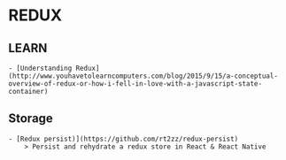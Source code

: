 # REDUX

## LEARN
	- [Understanding Redux](http://www.youhavetolearncomputers.com/blog/2015/9/15/a-conceptual-overview-of-redux-or-how-i-fell-in-love-with-a-javascript-state-container)

## Storage

    - [Redux persist)](https://github.com/rt2zz/redux-persist)
    	> Persist and rehydrate a redux store in React & React Native 
